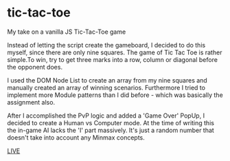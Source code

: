 # tic-tac-toe
My take on a vanilla JS Tic-Tac-Toe game

Instead of letting the script create the gameboard, I decided to do this myself, since there are only nine squares. 
The game of Tic Tac Toe is rather simple.To win, try to get three marks into a row, column or diagonal before 
the opponent does.

I used the DOM Node List to create an array from my nine squares and manually created an array of
winning scenarios.
Furthermore I tried to implement more Module patterns than I did before - which was basically the assignment also.

After I accomplished the PvP logic and added a 'Game Over' PopUp, I decided to create a Human vs Computer mode.
At the time of writing this the in-game AI lacks the 'I' part massively. It's just a random number that doesn't 
take into account any Minmax concepts. 

<a href="https://doctype-melvin.github.io/tic-tac-toe/">LIVE<a/>
